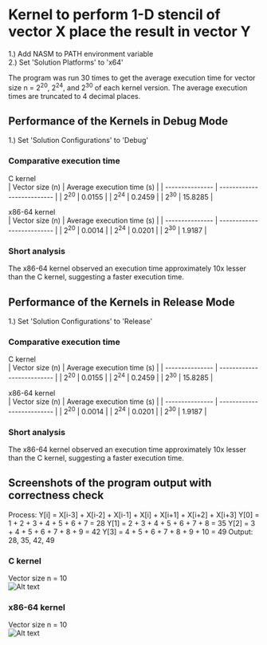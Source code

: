 # Kernel to perform 1-D stencil of vector X place the result in vector Y
1.) Add NASM to PATH environment variable  
2.) Set 'Solution Platforms' to 'x64'  
  
The program was run 30 times to get the average execution time for vector size n = 2<sup>20</sup>, 2<sup>24</sup>, and 2<sup>30</sup> of each kernel version. The average execution times are truncated to 4 decimal places.

## Performance of the Kernels in Debug Mode
1.) Set 'Solution Configurations' to 'Debug'

### Comparative execution time
C kernel  
| Vector size (n) | Average execution time (s) |
| --------------- | -------------------------- |
| 2<sup>20</sup>  | 0.0155                     |
| 2<sup>24</sup>  | 0.2459                     |
| 2<sup>30</sup>  | 15.8285                    |

x86-64 kernel  
| Vector size (n) | Average execution time (s) |
| --------------- | -------------------------- |
| 2<sup>20</sup>  | 0.0014                     |
| 2<sup>24</sup>  | 0.0201                     |
| 2<sup>30</sup>  | 1.9187                     | 

### Short analysis
The x86-64 kernel observed an execution time approximately 10x lesser than the C kernel, suggesting a faster execution time.

## Performance of the Kernels in Release Mode
1.) Set 'Solution Configurations' to 'Release'

### Comparative execution time
C kernel  
| Vector size (n) | Average execution time (s) |
| --------------- | -------------------------- |
| 2<sup>20</sup>  | 0.0155                     |
| 2<sup>24</sup>  | 0.2459                     |
| 2<sup>30</sup>  | 15.8285                    |

x86-64 kernel  
| Vector size (n) | Average execution time (s) |
| --------------- | -------------------------- |
| 2<sup>20</sup>  | 0.0014                     |
| 2<sup>24</sup>  | 0.0201                     |
| 2<sup>30</sup>  | 1.9187                     | 

### Short analysis
The x86-64 kernel observed an execution time approximately 10x lesser than the C kernel, suggesting a faster execution time.  

## Screenshots of the program output with correctness check
Process: Y[i] = X[i-3] + X[i-2] + X[i-1] + X[i] + X[i+1] + X[i+2] + X[i+3]
Y[0] = 1 + 2 + 3 + 4 + 5 + 6 + 7 = 28
Y[1] = 2 + 3 + 4 + 5 + 6 + 7 + 8 = 35
Y[2] = 3 + 4 + 5 + 6 + 7 + 8 + 9 = 42
Y[3] = 4 + 5 + 6 + 7 + 8 + 9 + 10 = 49
Output: 28, 35, 42, 49

### C kernel
Vector size n = 10  
![Alt text](https://imgur.com/i8Bc54y)

### x86-64 kernel
Vector size n = 10  
![Alt text](https://imgur.com/5lYwzsR)
